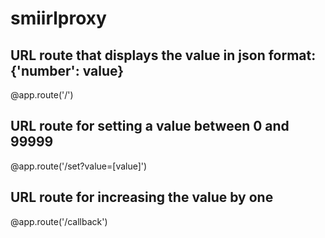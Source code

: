 # smiirlproxy

## URL route that displays the value in json format: {'number': value}
@app.route('/')


## URL route for setting a value between 0 and 99999
@app.route('/set?value=[value]')


## URL route for increasing the value by one
@app.route('/callback')

